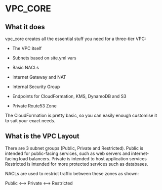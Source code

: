 # VPC_CORE

## What it does

vpc_core creates all the essential stuff you need for a three-tier VPC:

* The VPC itself

* Subnets based on site.yml vars

* Basic NACLs

* Internet Gateway and NAT

* Internal Security Group

* Endpoints for CloudFormation, KMS, DynamoDB and S3

* Private Route53 Zone

The CloudFormation is pretty basic, so you can easily enough customise it to suit your exact needs.

## What is the VPC Layout

There are 3 subnet groups (Public, Private and Restricted).
Public is intended for public-facing services, such as web servers and internet-facing load balancers.
Private is intended to host application services
Restricted is intended for more protected services such as databases.

NACLs are used to restrict traffic between these zones as shown:

Public <--> Private <--> Restricted

